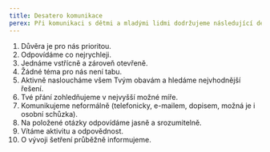 ```yaml
---
title: Desatero komunikace
perex: Při komunikaci s dětmi a mladými lidmi dodržujeme následující desatero.
---
```

1. Důvěra je pro nás prioritou.
2. Odpovídáme co nejrychleji.
3. Jednáme vstřícně a zároveň otevřeně.
4. Žádné téma pro nás není tabu.
5. Aktivně nasloucháme všem Tvým obavám a hledáme nejvhodnější řešení.
6. Tvé přání zohledňujeme v nejvyšší možné míře.
7. Komunikujeme neformálně (telefonicky, e-mailem, dopisem, možná je i osobní schůzka).
8. Na položené otázky odpovídáme jasně a srozumitelně.
9. Vítáme aktivitu a odpovědnost.
10. O vývoji šetření průběžně informujeme.